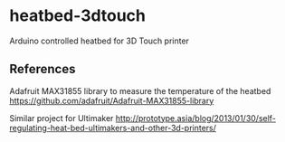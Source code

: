 # heatbed-3dtouch
Arduino controlled heatbed for 3D Touch printer

## References
Adafruit MAX31855 library to measure the temperature of the heatbed
https://github.com/adafruit/Adafruit-MAX31855-library

Similar project for Ultimaker
http://prototype.asia/blog/2013/01/30/self-regulating-heat-bed-ultimakers-and-other-3d-printers/